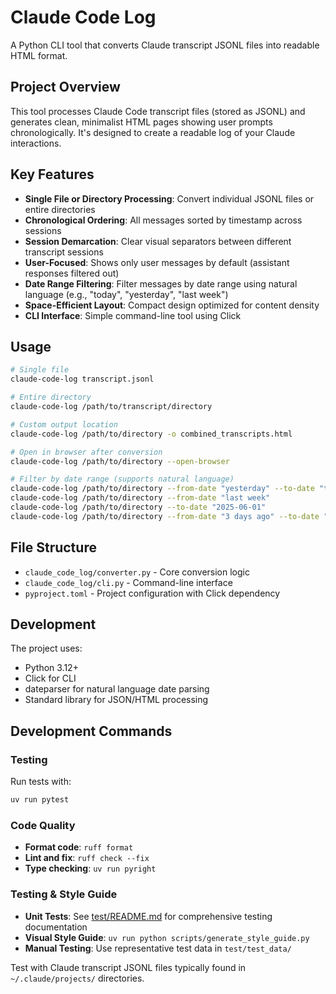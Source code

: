 # Claude Code Log

A Python CLI tool that converts Claude transcript JSONL files into readable HTML format.

## Project Overview

This tool processes Claude Code transcript files (stored as JSONL) and generates clean, minimalist HTML pages showing user prompts chronologically. It's designed to create a readable log of your Claude interactions.

## Key Features

- **Single File or Directory Processing**: Convert individual JSONL files or entire directories
- **Chronological Ordering**: All messages sorted by timestamp across sessions
- **Session Demarcation**: Clear visual separators between different transcript sessions
- **User-Focused**: Shows only user messages by default (assistant responses filtered out)
- **Date Range Filtering**: Filter messages by date range using natural language (e.g., "today", "yesterday", "last week")
- **Space-Efficient Layout**: Compact design optimized for content density
- **CLI Interface**: Simple command-line tool using Click

## Usage

```bash
# Single file
claude-code-log transcript.jsonl

# Entire directory
claude-code-log /path/to/transcript/directory

# Custom output location
claude-code-log /path/to/directory -o combined_transcripts.html

# Open in browser after conversion
claude-code-log /path/to/directory --open-browser

# Filter by date range (supports natural language)
claude-code-log /path/to/directory --from-date "yesterday" --to-date "today"
claude-code-log /path/to/directory --from-date "last week"
claude-code-log /path/to/directory --to-date "2025-06-01"
claude-code-log /path/to/directory --from-date "3 days ago" --to-date "yesterday"
```

## File Structure

- `claude_code_log/converter.py` - Core conversion logic
- `claude_code_log/cli.py` - Command-line interface
- `pyproject.toml` - Project configuration with Click dependency

## Development

The project uses:

- Python 3.12+
- Click for CLI
- dateparser for natural language date parsing
- Standard library for JSON/HTML processing

## Development Commands

### Testing

Run tests with:

```bash
uv run pytest
```

### Code Quality

- **Format code**: `ruff format`
- **Lint and fix**: `ruff check --fix`
- **Type checking**: `uv run pyright`

### Testing & Style Guide

- **Unit Tests**: See [test/README.md](test/README.md) for comprehensive testing documentation
- **Visual Style Guide**: `uv run python scripts/generate_style_guide.py`
- **Manual Testing**: Use representative test data in `test/test_data/`

Test with Claude transcript JSONL files typically found in `~/.claude/projects/` directories.
